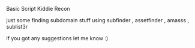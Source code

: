 Basic Script Kiddie Recon

just some finding subdomain stuff using subfinder , assetfinder , amasss , sublist3r



if you got any suggestions let me know :) 
